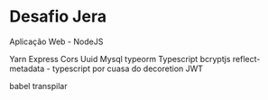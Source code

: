 <h1>Desafio Jera</h1>

Aplicação Web - NodeJS

Yarn
Express
Cors
Uuid
Mysql
typeorm
Typescript
bcryptjs
reflect-metadata - typescript por cuasa do decoretion
JWT

babel transpilar